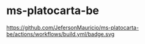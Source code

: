 # ms-platocarta-be
https://github.com/JefersonMauricio/ms-platocarta-be/actions/workflows/build.yml/badge.svg

